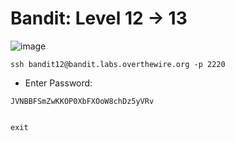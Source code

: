 # Bandit: Level 12 -> 13

![image](https://github.com/zkbyqd/Write-ups/assets/90260119/45676bfa-78bb-42b1-9578-cd771d923e80)

```
ssh bandit12@bandit.labs.overthewire.org -p 2220
```

- Enter Password:
```
JVNBBFSmZwKKOP0XbFXOoW8chDz5yVRv
```

```

```

```
exit
```
